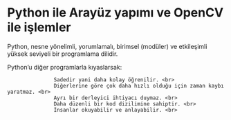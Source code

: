 # Python ile Arayüz yapımı ve OpenCV ile işlemler

Python, nesne yönelimli, yorumlamalı, birimsel (modüler) ve etkileşimli yüksek seviyeli bir programlama dilidir.

Python’u diğer programlarla kıyaslarsak:

                   Sadedir yani daha kolay öğrenilir. <br>
                   Diğerlerine göre çok daha hızlı olduğu için zaman kaybı yaratmaz. <br>
                   Ayrı bir derleyici ihtiyacı duymaz. <br>
                   Daha düzenli bir kod dizilimine sahiptir. <br>
                   İnsanlar okuyabilir ve anlayabilir. <br>
